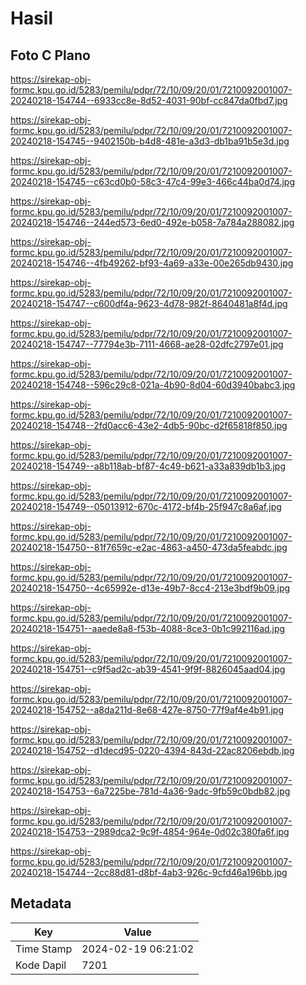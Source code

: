 # Hasil

## Foto C Plano

https://sirekap-obj-formc.kpu.go.id/5283/pemilu/pdpr/72/10/09/20/01/7210092001007-20240218-154744--6933cc8e-8d52-4031-90bf-cc847da0fbd7.jpg

https://sirekap-obj-formc.kpu.go.id/5283/pemilu/pdpr/72/10/09/20/01/7210092001007-20240218-154745--9402150b-b4d8-481e-a3d3-db1ba91b5e3d.jpg

https://sirekap-obj-formc.kpu.go.id/5283/pemilu/pdpr/72/10/09/20/01/7210092001007-20240218-154745--c63cd0b0-58c3-47c4-99e3-466c44ba0d74.jpg

https://sirekap-obj-formc.kpu.go.id/5283/pemilu/pdpr/72/10/09/20/01/7210092001007-20240218-154746--244ed573-6ed0-492e-b058-7a784a288082.jpg

https://sirekap-obj-formc.kpu.go.id/5283/pemilu/pdpr/72/10/09/20/01/7210092001007-20240218-154746--4fb49262-bf93-4a69-a33e-00e265db9430.jpg

https://sirekap-obj-formc.kpu.go.id/5283/pemilu/pdpr/72/10/09/20/01/7210092001007-20240218-154747--c600df4a-9623-4d78-982f-8640481a8f4d.jpg

https://sirekap-obj-formc.kpu.go.id/5283/pemilu/pdpr/72/10/09/20/01/7210092001007-20240218-154747--77794e3b-7111-4668-ae28-02dfc2797e01.jpg

https://sirekap-obj-formc.kpu.go.id/5283/pemilu/pdpr/72/10/09/20/01/7210092001007-20240218-154748--596c29c8-021a-4b90-8d04-60d3940babc3.jpg

https://sirekap-obj-formc.kpu.go.id/5283/pemilu/pdpr/72/10/09/20/01/7210092001007-20240218-154748--2fd0acc6-43e2-4db5-90bc-d2f65818f850.jpg

https://sirekap-obj-formc.kpu.go.id/5283/pemilu/pdpr/72/10/09/20/01/7210092001007-20240218-154749--a8b118ab-bf87-4c49-b621-a33a839db1b3.jpg

https://sirekap-obj-formc.kpu.go.id/5283/pemilu/pdpr/72/10/09/20/01/7210092001007-20240218-154749--05013912-670c-4172-bf4b-25f947c8a6af.jpg

https://sirekap-obj-formc.kpu.go.id/5283/pemilu/pdpr/72/10/09/20/01/7210092001007-20240218-154750--81f7659c-e2ac-4863-a450-473da5feabdc.jpg

https://sirekap-obj-formc.kpu.go.id/5283/pemilu/pdpr/72/10/09/20/01/7210092001007-20240218-154750--4c65992e-d13e-49b7-8cc4-213e3bdf9b09.jpg

https://sirekap-obj-formc.kpu.go.id/5283/pemilu/pdpr/72/10/09/20/01/7210092001007-20240218-154751--aaede8a8-f53b-4088-8ce3-0b1c992116ad.jpg

https://sirekap-obj-formc.kpu.go.id/5283/pemilu/pdpr/72/10/09/20/01/7210092001007-20240218-154751--c9f5ad2c-ab39-4541-9f9f-8826045aad04.jpg

https://sirekap-obj-formc.kpu.go.id/5283/pemilu/pdpr/72/10/09/20/01/7210092001007-20240218-154752--a8da211d-8e68-427e-8750-77f9af4e4b91.jpg

https://sirekap-obj-formc.kpu.go.id/5283/pemilu/pdpr/72/10/09/20/01/7210092001007-20240218-154752--d1decd95-0220-4394-843d-22ac8206ebdb.jpg

https://sirekap-obj-formc.kpu.go.id/5283/pemilu/pdpr/72/10/09/20/01/7210092001007-20240218-154753--6a7225be-781d-4a36-9adc-9fb59c0bdb82.jpg

https://sirekap-obj-formc.kpu.go.id/5283/pemilu/pdpr/72/10/09/20/01/7210092001007-20240218-154753--2989dca2-9c9f-4854-964e-0d02c380fa6f.jpg

https://sirekap-obj-formc.kpu.go.id/5283/pemilu/pdpr/72/10/09/20/01/7210092001007-20240218-154744--2cc88d81-d8bf-4ab3-926c-9cfd46a196bb.jpg


## Metadata

| Key        | Value               |
| ---------- | ------------------- |
| Time Stamp | 2024-02-19 06:21:02 |
| Kode Dapil | 7201                |



